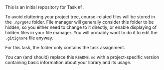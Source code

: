 This is an initial repository for Task #1.

To avoid cluttering your project tree, course-related files will
be stored in the `.nprg043` folder. File manager will generally 
consider this folder to be hidden, so you either need to change
to it directly, or enable displaying of hidden files in your
file manager. You will probably want to do it to edit the
`.gitignore` file anyway.

For this task, the folder only contains the task assignment.

You can (and should) replace this `README.md` with a project-specific
version containing basic information about your library and its usage.
